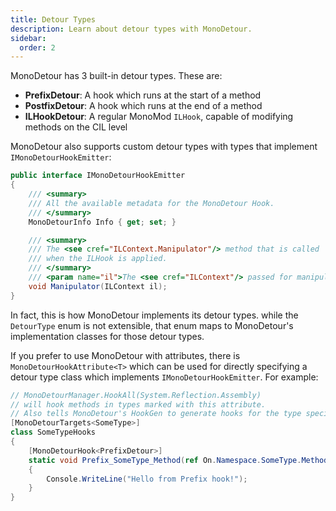 ```yaml
---
title: Detour Types
description: Learn about detour types with MonoDetour.
sidebar:
  order: 2
---
```


MonoDetour has 3 built-in detour types. These are:

- **PrefixDetour**: A hook which runs at the start of a method
- **PostfixDetour**: A hook which runs at the end of a method
- **ILHookDetour**: A regular MonoMod `ILHook`, capable of modifying methods on the CIL level

MonoDetour also supports custom detour types with types that implement `IMonoDetourHookEmitter`:

```cs
public interface IMonoDetourHookEmitter
{
    /// <summary>
    /// All the available metadata for the MonoDetour Hook.
    /// </summary>
    MonoDetourInfo Info { get; set; }

    /// <summary>
    /// The <see cref="ILContext.Manipulator"/> method that is called
    /// when the ILHook is applied.
    /// </summary>
    /// <param name="il">The <see cref="ILContext"/> passed for manipulating the target method.</param>
    void Manipulator(ILContext il);
}
```

In fact, this is how MonoDetour implements its detour types. while the `DetourType` enum is not extensible, that enum maps to MonoDetour's implementation classes for those detour types.

If you prefer to use MonoDetour with attributes, there is `MonoDetourHookAttribute<T>` which can be used for directly specifying a detour type class which implements `IMonoDetourHookEmitter`. For example:

```cs
// MonoDetourManager.HookAll(System.Reflection.Assembly)
// will hook methods in types marked with this attribute.
// Also tells MonoDetour's HookGen to generate hooks for the type specified.
[MonoDetourTargets<SomeType>]
class SomeTypeHooks
{
    [MonoDetourHook<PrefixDetour>]
    static void Prefix_SomeType_Method(ref On.Namespace.SomeType.Method.Params args)
    {
        Console.WriteLine("Hello from Prefix hook!");
    }
}
```

